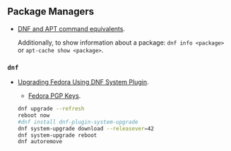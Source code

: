 ## Package Managers
- [DNF and APT command equivalents](https://docs.fedoraproject.org/en-US/quick-docs/dnf-vs-apt/).

	Additionally, to show information about a package: `dnf info <package>` or `apt-cache show <package>`.

### `dnf`
- [Upgrading Fedora Using DNF System Plugin](https://docs.fedoraproject.org/en-US/quick-docs/upgrading-fedora-offline/).
	- [Fedora PGP Keys](https://fedoraproject.org/security).

	```bash
	dnf upgrade --refresh
	reboot now
	#dnf install dnf-plugin-system-upgrade
	dnf system-upgrade download --releasever=42
	dnf system-upgrade reboot
	dnf autoremove
	```
